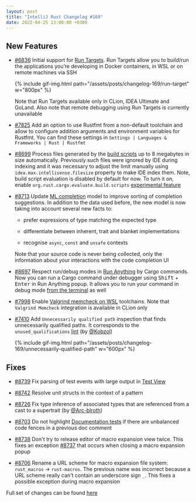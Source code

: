 ```yaml
---
layout: post
title: "IntelliJ Rust Changelog #169"
date: 2022-04-25 13:00:00 +0300
---
```



## New Features

* [#6836] Initial support for [Run Targets](https://blog.jetbrains.com/idea/2021/01/run-targets-run-and-debug-your-app-in-the-desired-environment/).
  Run Targets allow you to build/run the applications you’re developing in Docker containers, in WSL or on remote machines via SSH

  {% include gif-img.html path="/assets/posts/changelog-169/run-target" w="800px" %}

  Note that Run Targets available only in CLion, IDEA Ultimate and GoLand.
  Also note that remote debugging using Run Targets is currently unavailable

* [#7825] Add an option to use Rustfmt from a non-default toolchain and
  allow to configure addition arguments and environment variables for Rustfmt.
  You can find these settings in `Settings | Languages & Frameworks | Rust | Rustfmt`

* [#8699] Process files generated by the [build scripts](https://doc.rust-lang.org/cargo/reference/build-scripts.html) up to 8 megabytes in size automatically.
  Previously such files were ignored by IDE during indexing and it was necessary to adjust the limit manually using `idea.max.intellisense.filesize` property to make IDE index them.
  Note, build script evaluation is disabled by default for now. To turn it on, enable `org.rust.cargo.evaluate.build.scripts` [experimental feature][experimental features]

* [#8713] Update [ML completion] model to improve sorting of completion suggestions.
  In addition to the data used before, the new model is now taking into account several new facts to:

  * prefer expressions of type matching the expected type

  * differentiate between inherent, trait and blanket implementations

  * recognise `async`, `const` and `unsafe` contexts

  Note that your source code is never being collected, only the information about your interactions with the code completion UI

* [#8697] Respect run/debug modes in [Run Anything] by Cargo commands.
  Now you can run a Cargo command under debugger using <kbd>Shift</kbd> + <kbd>Enter</kbd> in Run Anything popup.
  It allows you to run your command in debug mode [from the terminal](https://blog.jetbrains.com/idea/2020/07/run-ide-features-from-the-terminal/) as well

* [#7998] Enable [Valgrind memcheck on WSL](https://www.jetbrains.com/help/clion/memory-profiling-with-valgrind.html#valgrind-wsl) toolchains.
  Note that `Valgrind Memcheck` integration is available in CLion only

* [#7410] Add `Unnecessarily qualified path` inspection that finds unnecessarily qualified paths.
  It corresponds to the `unused_qualifications` [lint](https://doc.rust-lang.org/rustc/lints/index.html) (by [@Kobzol])

  {% include gif-img.html path="/assets/posts/changelog-169/unnecessarily-qualified-path" w="600px" %}

## Fixes

* [#8739] Fix parsing of test events with large output in [Test View]

* [#8742] Resolve unit structs in the context of a pattern

* [#8726] Fix type inference of associated types that are referenced from a cast to a supertrait (by [@Arc-blroth])

* [#8703] Do not highlight [Documentation tests] if there are unbalanced code fences in a previous doc comment

* [#8738] Don't try to release editor of macro expansion view twice.
  This fixes an exception [#8737] that occurs when closing a macro expansion popup

* [#8706] Rename a URL scheme for macro expansion file system: `rust_macros` -> `rust-macros`.
  The previous name was incorrect because a URL scheme really can't contain an underscore sign `_`.
  This fixes a possible exception during macro expansion

Full set of changes can be found [here](https://github.com/intellij-rust/intellij-rust/milestone/77?closed=1)

[@Arc-blroth]: https://github.com/Arc-blroth
[@Kobzol]: https://github.com/Kobzol

[#6836]: https://github.com/intellij-rust/intellij-rust/pull/6836
[#7410]: https://github.com/intellij-rust/intellij-rust/pull/7410
[#7825]: https://github.com/intellij-rust/intellij-rust/pull/7825
[#7998]: https://github.com/intellij-rust/intellij-rust/pull/7998
[#8675]: https://github.com/intellij-rust/intellij-rust/pull/8675
[#8697]: https://github.com/intellij-rust/intellij-rust/pull/8697
[#8699]: https://github.com/intellij-rust/intellij-rust/pull/8699
[#8703]: https://github.com/intellij-rust/intellij-rust/pull/8703
[#8706]: https://github.com/intellij-rust/intellij-rust/pull/8706
[#8713]: https://github.com/intellij-rust/intellij-rust/pull/8713
[#8726]: https://github.com/intellij-rust/intellij-rust/pull/8726
[#8738]: https://github.com/intellij-rust/intellij-rust/pull/8738
[#8739]: https://github.com/intellij-rust/intellij-rust/pull/8739
[#8742]: https://github.com/intellij-rust/intellij-rust/pull/8742

[ML completion]: https://plugins.jetbrains.com/plugin/8182-rust/docs/rust-code-completion.html#ml-completion
[experimental features]: https://plugins.jetbrains.com/plugin/8182-rust/docs/rust-faq.html#experimental-features
[Run Anything]: https://www.jetbrains.com/help/idea/running-anything.html
[Test View]: https://plugins.jetbrains.com/plugin/8182-rust/custom-pages/docs/rust-testing.html
[Documentation tests]: https://doc.rust-lang.org/rustdoc/documentation-tests.html#documentation-tests
[#8737]: https://github.com/intellij-rust/intellij-rust/issues/8737
